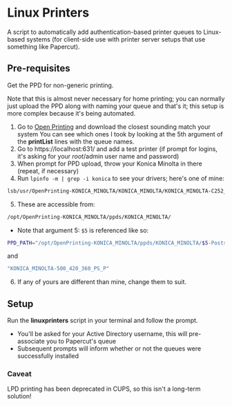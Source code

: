 # Linux Printers
A script to automatically add authentication-based printer queues to Linux-based systems (for client-side use with printer server setups that use something like Papercut).

## Pre-requisites
Get the PPD for non-generic printing.

Note that this is almost never necessary for home printing; you can normally just upload the PPD along with naming your queue and that's it; this setup is more complex because it's being automated.

1. Go to [Open Printing](https://openprinting.org/printers/manufacturer/KONICA+MINOLTA) and download the closest sounding match your system
  You can see which ones I took by looking at the 5th argument of the **printList** lines with the queue names.
2. Go to https://localhost:631/ and add a test printer (if prompt for logins, it's asking for your *root*/admin user name and password)
3. When prompt for PPD upload, throw your Konica Minolta in there (repeat, if necessary)
4. Run `lpinfo -m | grep -i konica` to see your drivers; here's one of mine:
  ```bash
  lsb/usr/OpenPrinting-KONICA_MINOLTA/KONICA_MINOLTA/KONICA_MINOLTA-C252_PS_P-Postscript-KONICA_MINOLTA-en.ppd.gz KONICA MINOLTA C252 PS/P , Postscript-KONICA_MINOLTA 20130226 (OpenPrinting LSB 3.2)
  ```

5. These are accessible from:
  ```bash
  /opt/OpenPrinting-KONICA_MINOLTA/ppds/KONICA_MINOLTA/
  ```
  - Note that argument 5: `$5` is referenced like so:
  ```bash
  PPD_PATH="/opt/OpenPrinting-KONICA_MINOLTA/ppds/KONICA_MINOLTA/$5-Postscript-KONICA_MINOLTA-en.ppd.gz"
  ```
  and
  ```bash
  "KONICA_MINOLTA-500_420_360_PS_P"
  ```

6. If any of yours are different than mine, change them to suit.

## Setup
Run the **linuxprinters** script in your terminal and follow the prompt.
- You'll be asked for your Active Directory username, this will pre-associate you to Papercut's queue
- Subsequent prompts will inform whether or not the queues were successfully installed

### Caveat
LPD printing has been deprecated in CUPS, so this isn't a long-term solution!
